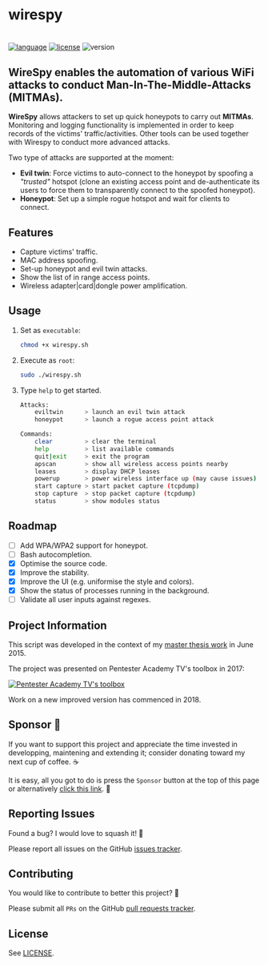 # wirespy
#

<a href="https://www.gnu.org/software/bash/"><img alt="language" src="https://img.shields.io/badge/Lang-Bash%204.2+-blue.svg"></a>
<a href="https://opensource.org/licenses/Apache-2.0"><img alt="license" src="https://img.shields.io/badge/License-Apache%202.0-red.svg"></a>
<img alt="version" src="https://img.shields.io/badge/Version-0.6-green.svg">

## WireSpy enables the automation of various WiFi attacks to conduct Man-In-The-Middle-Attacks (MITMAs).

**WireSpy** allows attackers to set up quick honeypots to carry out **MITMAs**. Monitoring and logging functionality is implemented in order to keep records of the victims' traffic/activities. Other tools can be used together with Wirespy to conduct more advanced attacks.

Two type of attacks are supported at the moment:

- **Evil twin**: Force victims to auto-connect to the honeypot by spoofing a _"trusted"_ hotspot (clone an existing access point and de-authenticate its users to force them to transparently connect to the spoofed honeypot).
- **Honeypot**: Set up a simple rogue hotspot and wait for clients to connect.

## Features

- Capture victims' traffic.
- MAC address spoofing.
- Set-up honeypot and evil twin attacks.
- Show the list of in range access points.
- Wireless adapter|card|dongle power amplification.

## Usage

1. Set as `executable`:

   ```bash
   chmod +x wirespy.sh
   ```

2. Execute as `root`:

   ```bash
   sudo ./wirespy.sh
   ```

3. Type `help` to get started.

   ```bash
   Attacks:
       eviltwin      > launch an evil twin attack
       honeypot      > launch a rogue access point attack

   Commands:
       clear         > clear the terminal
       help          > list available commands
       quit|exit     > exit the program
       apscan        > show all wireless access points nearby
       leases        > display DHCP leases
       powerup       > power wireless interface up (may cause issues)
       start capture > start packet capture (tcpdump)
       stop capture  > stop packet capture (tcpdump)
       status        > show modules status
   ```

## Roadmap

- [ ] Add WPA/WPA2 support for honeypot.
- [ ] Bash autocompletion.
- [x] Optimise the source code.
- [x] Improve the stability.
- [x] Improve the UI (e.g. uniformise the style and colors).
- [x] Show the status of processes running in the background.
- [ ] Validate all user inputs against regexes.

## Project Information

This script was developed in the context of my [master thesis work](https://www.slideshare.net/AlexandreTeyar/security-in-mobile-banking-apps-154409860) in June 2015.

The project was presented on Pentester Academy TV's toolbox in 2017:

[![Pentester Academy TV's toolbox](https://img.youtube.com/vi/ALSChHZdf5o/0.jpg)](https://www.youtube.com/watch?v=ALSChHZdf5o)

Work on a new improved version has commenced in 2018.

## Sponsor 💖

If you want to support this project and appreciate the time invested in developping, maintening and extending it; consider donating toward my next cup of coffee. ☕

It is easy, all you got to do is press the `Sponsor` button at the top of this page or alternatively [click this link](https://github.com/sponsors/aress31). 💸

## Reporting Issues

Found a bug? I would love to squash it! 🐛

Please report all issues on the GitHub [issues tracker](https://github.com/aress31/wirespy/issues).

## Contributing

You would like to contribute to better this project? 🤩

Please submit all `PRs` on the GitHub [pull requests tracker](https://github.com/aress31/wirespy/pulls).

## License

See [LICENSE](LICENSE).
